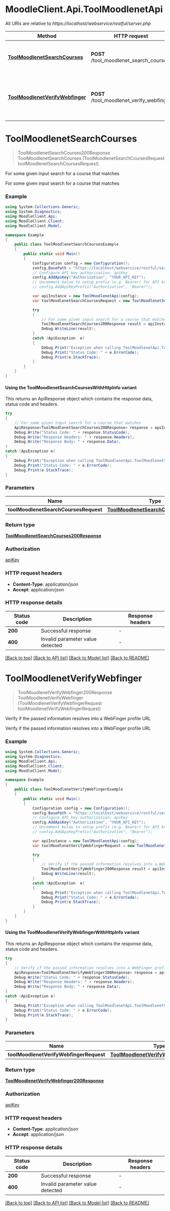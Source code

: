 # MoodleClient.Api.ToolMoodlenetApi

All URIs are relative to *https://localhost/webservice/restful/server.php*

| Method | HTTP request | Description |
|--------|--------------|-------------|
| [**ToolMoodlenetSearchCourses**](ToolMoodlenetApi.md#toolmoodlenetsearchcourses) | **POST** /tool_moodlenet_search_courses | For some given input search for a course that matches |
| [**ToolMoodlenetVerifyWebfinger**](ToolMoodlenetApi.md#toolmoodlenetverifywebfinger) | **POST** /tool_moodlenet_verify_webfinger | Verify if the passed information resolves into a WebFinger profile URL |

<a id="toolmoodlenetsearchcourses"></a>
# **ToolMoodlenetSearchCourses**
> ToolMoodlenetSearchCourses200Response ToolMoodlenetSearchCourses (ToolMoodlenetSearchCoursesRequest toolMoodlenetSearchCoursesRequest)

For some given input search for a course that matches

For some given input search for a course that matches

### Example
```csharp
using System.Collections.Generic;
using System.Diagnostics;
using MoodleClient.Api;
using MoodleClient.Client;
using MoodleClient.Model;

namespace Example
{
    public class ToolMoodlenetSearchCoursesExample
    {
        public static void Main()
        {
            Configuration config = new Configuration();
            config.BasePath = "https://localhost/webservice/restful/server.php";
            // Configure API key authorization: apiKey
            config.AddApiKey("Authorization", "YOUR_API_KEY");
            // Uncomment below to setup prefix (e.g. Bearer) for API key, if needed
            // config.AddApiKeyPrefix("Authorization", "Bearer");

            var apiInstance = new ToolMoodlenetApi(config);
            var toolMoodlenetSearchCoursesRequest = new ToolMoodlenetSearchCoursesRequest(); // ToolMoodlenetSearchCoursesRequest | 

            try
            {
                // For some given input search for a course that matches
                ToolMoodlenetSearchCourses200Response result = apiInstance.ToolMoodlenetSearchCourses(toolMoodlenetSearchCoursesRequest);
                Debug.WriteLine(result);
            }
            catch (ApiException  e)
            {
                Debug.Print("Exception when calling ToolMoodlenetApi.ToolMoodlenetSearchCourses: " + e.Message);
                Debug.Print("Status Code: " + e.ErrorCode);
                Debug.Print(e.StackTrace);
            }
        }
    }
}
```

#### Using the ToolMoodlenetSearchCoursesWithHttpInfo variant
This returns an ApiResponse object which contains the response data, status code and headers.

```csharp
try
{
    // For some given input search for a course that matches
    ApiResponse<ToolMoodlenetSearchCourses200Response> response = apiInstance.ToolMoodlenetSearchCoursesWithHttpInfo(toolMoodlenetSearchCoursesRequest);
    Debug.Write("Status Code: " + response.StatusCode);
    Debug.Write("Response Headers: " + response.Headers);
    Debug.Write("Response Body: " + response.Data);
}
catch (ApiException e)
{
    Debug.Print("Exception when calling ToolMoodlenetApi.ToolMoodlenetSearchCoursesWithHttpInfo: " + e.Message);
    Debug.Print("Status Code: " + e.ErrorCode);
    Debug.Print(e.StackTrace);
}
```

### Parameters

| Name | Type | Description | Notes |
|------|------|-------------|-------|
| **toolMoodlenetSearchCoursesRequest** | [**ToolMoodlenetSearchCoursesRequest**](ToolMoodlenetSearchCoursesRequest.md) |  |  |

### Return type

[**ToolMoodlenetSearchCourses200Response**](ToolMoodlenetSearchCourses200Response.md)

### Authorization

[apiKey](../README.md#apiKey)

### HTTP request headers

 - **Content-Type**: application/json
 - **Accept**: application/json


### HTTP response details
| Status code | Description | Response headers |
|-------------|-------------|------------------|
| **200** | Successful response |  -  |
| **400** | Invalid parameter value detected |  -  |

[[Back to top]](#) [[Back to API list]](../README.md#documentation-for-api-endpoints) [[Back to Model list]](../README.md#documentation-for-models) [[Back to README]](../README.md)

<a id="toolmoodlenetverifywebfinger"></a>
# **ToolMoodlenetVerifyWebfinger**
> ToolMoodlenetVerifyWebfinger200Response ToolMoodlenetVerifyWebfinger (ToolMoodlenetVerifyWebfingerRequest toolMoodlenetVerifyWebfingerRequest)

Verify if the passed information resolves into a WebFinger profile URL

Verify if the passed information resolves into a WebFinger profile URL

### Example
```csharp
using System.Collections.Generic;
using System.Diagnostics;
using MoodleClient.Api;
using MoodleClient.Client;
using MoodleClient.Model;

namespace Example
{
    public class ToolMoodlenetVerifyWebfingerExample
    {
        public static void Main()
        {
            Configuration config = new Configuration();
            config.BasePath = "https://localhost/webservice/restful/server.php";
            // Configure API key authorization: apiKey
            config.AddApiKey("Authorization", "YOUR_API_KEY");
            // Uncomment below to setup prefix (e.g. Bearer) for API key, if needed
            // config.AddApiKeyPrefix("Authorization", "Bearer");

            var apiInstance = new ToolMoodlenetApi(config);
            var toolMoodlenetVerifyWebfingerRequest = new ToolMoodlenetVerifyWebfingerRequest(); // ToolMoodlenetVerifyWebfingerRequest | 

            try
            {
                // Verify if the passed information resolves into a WebFinger profile URL
                ToolMoodlenetVerifyWebfinger200Response result = apiInstance.ToolMoodlenetVerifyWebfinger(toolMoodlenetVerifyWebfingerRequest);
                Debug.WriteLine(result);
            }
            catch (ApiException  e)
            {
                Debug.Print("Exception when calling ToolMoodlenetApi.ToolMoodlenetVerifyWebfinger: " + e.Message);
                Debug.Print("Status Code: " + e.ErrorCode);
                Debug.Print(e.StackTrace);
            }
        }
    }
}
```

#### Using the ToolMoodlenetVerifyWebfingerWithHttpInfo variant
This returns an ApiResponse object which contains the response data, status code and headers.

```csharp
try
{
    // Verify if the passed information resolves into a WebFinger profile URL
    ApiResponse<ToolMoodlenetVerifyWebfinger200Response> response = apiInstance.ToolMoodlenetVerifyWebfingerWithHttpInfo(toolMoodlenetVerifyWebfingerRequest);
    Debug.Write("Status Code: " + response.StatusCode);
    Debug.Write("Response Headers: " + response.Headers);
    Debug.Write("Response Body: " + response.Data);
}
catch (ApiException e)
{
    Debug.Print("Exception when calling ToolMoodlenetApi.ToolMoodlenetVerifyWebfingerWithHttpInfo: " + e.Message);
    Debug.Print("Status Code: " + e.ErrorCode);
    Debug.Print(e.StackTrace);
}
```

### Parameters

| Name | Type | Description | Notes |
|------|------|-------------|-------|
| **toolMoodlenetVerifyWebfingerRequest** | [**ToolMoodlenetVerifyWebfingerRequest**](ToolMoodlenetVerifyWebfingerRequest.md) |  |  |

### Return type

[**ToolMoodlenetVerifyWebfinger200Response**](ToolMoodlenetVerifyWebfinger200Response.md)

### Authorization

[apiKey](../README.md#apiKey)

### HTTP request headers

 - **Content-Type**: application/json
 - **Accept**: application/json


### HTTP response details
| Status code | Description | Response headers |
|-------------|-------------|------------------|
| **200** | Successful response |  -  |
| **400** | Invalid parameter value detected |  -  |

[[Back to top]](#) [[Back to API list]](../README.md#documentation-for-api-endpoints) [[Back to Model list]](../README.md#documentation-for-models) [[Back to README]](../README.md)

